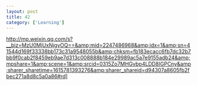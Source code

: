 ```yaml
---
layout: post
title: 42
category: ['Learning']
---
```


http://mp.weixin.qq.com/s?__biz=MzU0MjUxNjgyOQ==&amp;mid=2247486968&amp;idx=1&amp;sn=41544d169f33338bb173c31a9548055b&amp;chksm=fb183ecacc6fb7dc32b7bb9f0cab2f8459eb9ae7d313c008888b184e29989ac5a7e9155adb24&amp;mpshare=1&amp;scene=1&amp;srcid=0315Zo7MHGvbp4LDD8IGPCny&amp;sharer_sharetime=1615781393276&amp;sharer_shareid=d94307a8605fb2fbec271a8d8c5a0a86#rd]


